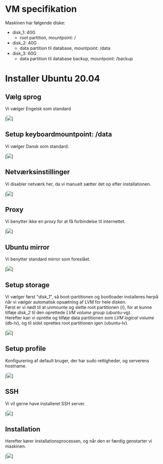 # VM specifikation
Maskinen har følgende diske:
- disk_1: 40G
  - root partition, mountpoint: /
- disk_2: 40G
  - data partition til database, mountpoint: /data
- disk_3: 60G
  - data partition til database backup, mountpoint: /backup
  
# Installer Ubuntu 20.04

## Vælg sprog
Vi vælger Engelsk som standard

[![](../../video/gif/language.gif)]

## Setup keyboardmountpoint: /data
Vi vælger Dansk som standard.

[![](../../video/gif/keyboard.gif)]

## Netværksinstillinger
Vi disabler netværk her, da vi manuelt sætter det op efter installationen.

[![](../../video/gif/network.gif)]

## Proxy
Vi benytter ikke en proxy for at få forbindelse til internettet.

[![](../../video/gif/proxy.gif)]

## Ubuntu mirror
Vi benytter standard mirror som foreslået.

[![](../../video/gif/mirror.gif)]

## Setup storage
Vi vælger først "*disk_1*", så boot-partitionen og bootloader installeres herpå når vi vælger automatisk opsætning af LVM for hele disken.
<br>
Først er vi nødt til at unmounte og slette root partitionen (/), for at kunne tilføje *disk_2* til den oprettede *LVM volume group* (ubuntu-vg).
<br>
Herefter kan vi oprette og tilføje data partitionen som *LVM logical volume* (db-lv), og til sidst oprettes root partitionen igen (ubuntu-lv).

[![](../../video/gif/disk_db-server.gif)]

## Setup profile
Konfigurering af default bruger, der har sudo rettigheder, og serverens hostname.

[![](../../video/gif/profile_db-server.gif)]

## SSH
Vi vil gerne have installeret SSH server.

[![](../../video/gif/ssh.gif)]

## Installation
Herefter kører installationsprocessen, og når den er færdig genstarter vi maskinen.

[![](../../video/gif/install_complete.gif)]
